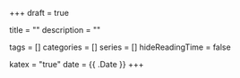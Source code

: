 +++ 
draft = true

title = ""
description = ""

tags = []
categories = []
series = []
hideReadingTime = false

katex = "true"
date = {{ .Date }}
+++
